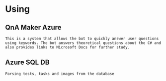 # Using
## QnA Maker Azure
    This is a system that allows the bot to quickly answer user questions using keywords. The bot answers theoretical questions about the C# and also provides links to Microsoft Docs for further study.
## Azure SQL DB
    Parsing tests, tasks and images from the database
